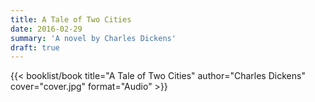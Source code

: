 ```yaml
---
title: A Tale of Two Cities
date: 2016-02-29
summary: 'A novel by Charles Dickens'
draft: true
---
```


{{< booklist/book
title="A Tale of Two Cities"
author="Charles Dickens"
cover="cover.jpg"
format="Audio" >}}

